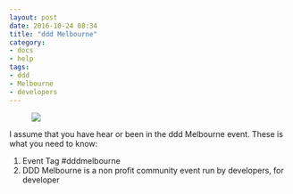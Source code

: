```yaml
---
layout: post
date: 2016-10-24 08:34
title: "ddd Melbourne"
category: 
- docs
- help
tags:
- ddd
- Melbourne
- developers
---
```


<figure class="aligncenter">
    <img src="http://www.aspose.com/blogs/wp-content/uploads/2016/07/logo.jpg" />
</figure>

I assume that you have hear or been in the ddd Melbourne event. These is what you need to know:

1. Event Tag #dddmelbourne
2. DDD Melbourne is a non profit community event run by developers, for developer